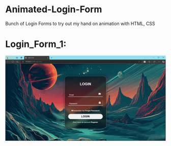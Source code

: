 # Animated-Login-Form
Bunch of Login Forms to try out my hand on animation with HTML, CSS

# Login_Form_1:
![image alt](https://github.com/neha01K/Animated-Login-Form/blob/main/Screenshot%202025-03-11%20223234.png)
